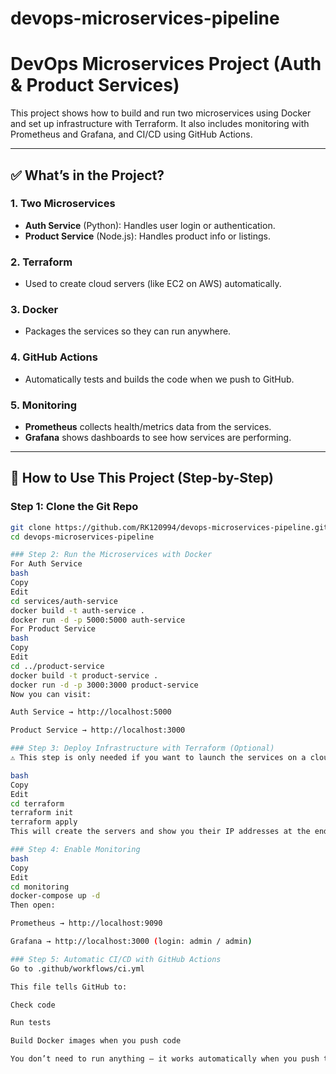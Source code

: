 # devops-microservices-pipeline
# DevOps Microservices Project (Auth & Product Services)

This project shows how to build and run two microservices using Docker and set up infrastructure with Terraform. It also includes monitoring with Prometheus and Grafana, and CI/CD using GitHub Actions.

---

## ✅ What’s in the Project?

### 1. **Two Microservices**
- **Auth Service** (Python): Handles user login or authentication.
- **Product Service** (Node.js): Handles product info or listings.

### 2. **Terraform**
- Used to create cloud servers (like EC2 on AWS) automatically.

### 3. **Docker**
- Packages the services so they can run anywhere.

### 4. **GitHub Actions**
- Automatically tests and builds the code when we push to GitHub.

### 5. **Monitoring**
- **Prometheus** collects health/metrics data from the services.
- **Grafana** shows dashboards to see how services are performing.

---

## 🔧 How to Use This Project (Step-by-Step)

### Step 1: Clone the Git Repo

```bash
git clone https://github.com/RK120994/devops-microservices-pipeline.git
cd devops-microservices-pipeline

### Step 2: Run the Microservices with Docker
For Auth Service
bash
Copy
Edit
cd services/auth-service
docker build -t auth-service .
docker run -d -p 5000:5000 auth-service
For Product Service
bash
Copy
Edit
cd ../product-service
docker build -t product-service .
docker run -d -p 3000:3000 product-service
Now you can visit:

Auth Service → http://localhost:5000

Product Service → http://localhost:3000

### Step 3: Deploy Infrastructure with Terraform (Optional)
⚠️ This step is only needed if you want to launch the services on a cloud provider like AWS.

bash
Copy
Edit
cd terraform
terraform init
terraform apply
This will create the servers and show you their IP addresses at the end.

### Step 4: Enable Monitoring
bash
Copy
Edit
cd monitoring
docker-compose up -d
Then open:

Prometheus → http://localhost:9090

Grafana → http://localhost:3000 (login: admin / admin)

### Step 5: Automatic CI/CD with GitHub Actions
Go to .github/workflows/ci.yml

This file tells GitHub to:

Check code

Run tests

Build Docker images when you push code

You don’t need to run anything — it works automatically when you push to GitHub.

